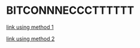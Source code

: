 # BITCONNNECCCTTTTTT

[link using method 1](index.md)

[link using method 2](https://oxojasvixo.github.io/cse15l-lab-reports/)
